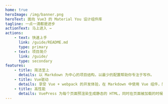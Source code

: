 ```yaml
---
home: true
heroImage: /img/banner.png
heroText: 面向 Vue3 的 Material You 设计组件库
tagline: 一点一滴都是进步
actionText: 马上进入 →
actions:
    - text: 快速上手
      link: /guide/README.md
      type: primary
    - text: 项目简介
      link: /guide/
      type: secondary
features:
    - title: 简洁至上
      details: 以 Markdown 为中心的项目结构，以最少的配置帮助你专注于写作。
    - title: Vue驱动
      details: 享受 Vue + webpack 的开发体验，在 Markdown 中使用 Vue 组件，同时可以使用 Vue 来开发自定义主题。
    - title: 高性能
      details: VuePress 为每个页面预渲染生成静态的 HTML，同时在页面被加载的时候，将作为 SPA 运行。
---
```

